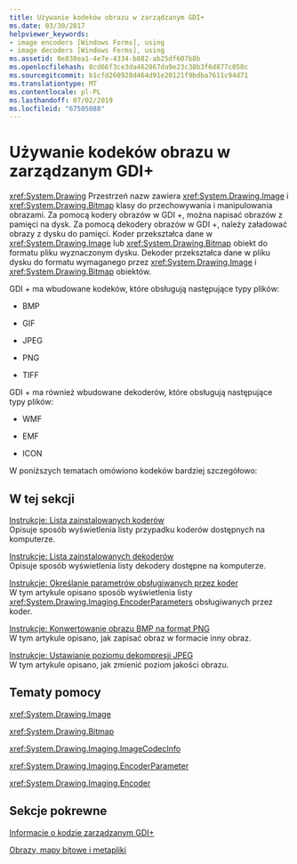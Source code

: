 ```yaml
---
title: Używanie kodeków obrazu w zarządzanym GDI+
ms.date: 03/30/2017
helpviewer_keywords:
- image encoders [Windows Forms], using
- image decoders [Windows Forms], using
ms.assetid: 0e838ea1-4e7e-4334-b882-ab25df607b8b
ms.openlocfilehash: 8cd66f3ce3da462867da9e23c38b3f6d877c058c
ms.sourcegitcommit: b1cfd260928d464d91e20121f9bdba7611c94d71
ms.translationtype: MT
ms.contentlocale: pl-PL
ms.lasthandoff: 07/02/2019
ms.locfileid: "67505088"
---
```

# <a name="using-image-encoders-and-decoders-in-managed-gdi"></a>Używanie kodeków obrazu w zarządzanym GDI+
<xref:System.Drawing> Przestrzeń nazw zawiera <xref:System.Drawing.Image> i <xref:System.Drawing.Bitmap> klasy do przechowywania i manipulowania obrazami. Za pomocą kodery obrazów w GDI +, można napisać obrazów z pamięci na dysk. Za pomocą dekodery obrazów w GDI +, należy załadować obrazy z dysku do pamięci. Koder przekształca dane w <xref:System.Drawing.Image> lub <xref:System.Drawing.Bitmap> obiekt do formatu pliku wyznaczonym dysku. Dekoder przekształca dane w pliku dysku do formatu wymaganego przez <xref:System.Drawing.Image> i <xref:System.Drawing.Bitmap> obiektów.  
  
 GDI + ma wbudowane kodeków, które obsługują następujące typy plików:  
  
- BMP  
  
- GIF  
  
- JPEG  
  
- PNG  
  
- TIFF  
  
 GDI + ma również wbudowane dekoderów, które obsługują następujące typy plików:  
  
- WMF  
  
- EMF  
  
- ICON  
  
 W poniższych tematach omówiono kodeków bardziej szczegółowo:  
  
## <a name="in-this-section"></a>W tej sekcji  
 [Instrukcje: Lista zainstalowanych koderów](how-to-list-installed-encoders.md)  
 Opisuje sposób wyświetlenia listy przypadku koderów dostępnych na komputerze.  
  
 [Instrukcje: Lista zainstalowanych dekoderów](how-to-list-installed-decoders.md)  
 Opisuje sposób wyświetlenia listy dekodery dostępne na komputerze.  
  
 [Instrukcje: Określanie parametrów obsługiwanych przez koder](how-to-determine-the-parameters-supported-by-an-encoder.md)  
 W tym artykule opisano sposób wyświetlenia listy <xref:System.Drawing.Imaging.EncoderParameters> obsługiwanych przez koder.  
  
 [Instrukcje: Konwertowanie obrazu BMP na format PNG](how-to-convert-a-bmp-image-to-a-png-image.md)  
 W tym artykule opisano, jak zapisać obraz w formacie inny obraz.  
  
 [Instrukcje: Ustawianie poziomu dekompresji JPEG](how-to-set-jpeg-compression-level.md)  
 W tym artykule opisano, jak zmienić poziom jakości obrazu.  
  
## <a name="reference"></a>Tematy pomocy  
 <xref:System.Drawing.Image>  
  
 <xref:System.Drawing.Bitmap>  
  
 <xref:System.Drawing.Imaging.ImageCodecInfo>  
  
 <xref:System.Drawing.Imaging.EncoderParameter>  
  
 <xref:System.Drawing.Imaging.Encoder>  
  
## <a name="related-sections"></a>Sekcje pokrewne  
 [Informacje o kodzie zarządzanym GDI+](about-gdi-managed-code.md)  
  
 [Obrazy, mapy bitowe i metapliki](images-bitmaps-and-metafiles.md)
